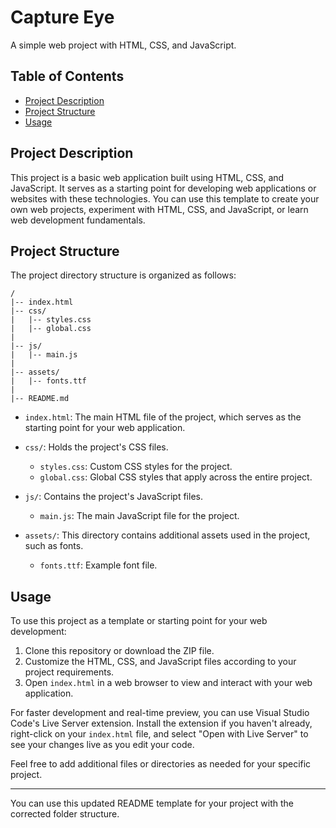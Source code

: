 # Capture Eye

A simple web project with HTML, CSS, and JavaScript.

## Table of Contents

- [Project Description](#project-description)
- [Project Structure](#project-structure)
- [Usage](#usage)

## Project Description

This project is a basic web application built using HTML, CSS, and JavaScript. It serves as a starting point for developing web applications or websites with these technologies. You can use this template to create your own web projects, experiment with HTML, CSS, and JavaScript, or learn web development fundamentals.

## Project Structure

The project directory structure is organized as follows:

```
/
|-- index.html
|-- css/
|   |-- styles.css
|   |-- global.css
|
|-- js/
|   |-- main.js
|
|-- assets/
|   |-- fonts.ttf
|
|-- README.md
```

- `index.html`: The main HTML file of the project, which serves as the starting point for your web application.

- `css/`: Holds the project's CSS files.
  - `styles.css`: Custom CSS styles for the project.
  - `global.css`: Global CSS styles that apply across the entire project.

- `js/`: Contains the project's JavaScript files.
  - `main.js`: The main JavaScript file for the project.

- `assets/`: This directory contains additional assets used in the project, such as fonts.
  - `fonts.ttf`: Example font file.

## Usage

To use this project as a template or starting point for your web development:

1. Clone this repository or download the ZIP file.
2. Customize the HTML, CSS, and JavaScript files according to your project requirements.
3. Open `index.html` in a web browser to view and interact with your web application.

For faster development and real-time preview, you can use Visual Studio Code's Live Server extension. Install the extension if you haven't already, right-click on your `index.html` file, and select "Open with Live Server" to see your changes live as you edit your code.

Feel free to add additional files or directories as needed for your specific project.

---

You can use this updated README template for your project with the corrected folder structure.